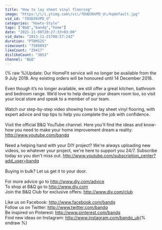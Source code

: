 ```yaml
---
title: "How to lay sheet vinyl flooring"
image: "https:\/\/i.ytimg.com\/vi\/fDUD36VPD_U\/hqdefault.jpg"
vid_id: "fDUD36VPD_U"
categories: "Howto-Style"
tags: ["B&Q","bandq","home"]
date: "2021-11-08T20:27:33+03:00"
vid_date: "2013-11-21T08:57:24Z"
duration: "PT8M12S"
viewcount: "7589893"
likeCount: "29417"
dislikeCount: "3853"
channel: "B&Q"
---
```

{% raw %}Update: Our HomeFit service will no longer be available from the 9 July 2018. Any existing orders will be honoured until 14 December 2018.<br /> <br />Even though it’s no longer available, we still offer a great kitchen, bathroom and bedroom range. We’d love to help design your dream room too, so visit your local store and speak to a member of our team.<br /><br />Watch our step-by-step video showing how to lay sheet vinyl flooring, with expert advice and top tips to help you complete the job with confidence. <br /><br />Visit the official B&amp;Q YouTube channel. Here you'll find the ideas and know-how you need to make your home improvement dream a reality: <a rel="nofollow" target="blank" href="http://www.youtube.com/bandq">http://www.youtube.com/bandq</a> <br /><br />Need a helping hand with your DIY project? We're always uploading new videos, so whatever your project, we're here to support you 24/7. Subscribe today so you don't miss out. <a rel="nofollow" target="blank" href="http://www.youtube.com/subscription_center?add_user=bandq">http://www.youtube.com/subscription_center?add_user=bandq</a><br /><br />Buying in bulk? Let us get it to your door.<br /><br />For more advice go to <a rel="nofollow" target="blank" href="http://www.diy.com/advice">http://www.diy.com/advice</a> <br />To shop at B&amp;Q go to <a rel="nofollow" target="blank" href="http://www.diy.com">http://www.diy.com</a> <br />Join the B&amp;Q Club for exclusive offers: <a rel="nofollow" target="blank" href="http://www.diy.com/club">http://www.diy.com/club</a><br /><br />Like us on Facebook: <a rel="nofollow" target="blank" href="http://www.facebook.com/bandq">http://www.facebook.com/bandq</a><br />Follow us on Twitter: <a rel="nofollow" target="blank" href="http://www.twitter.com/bandq">http://www.twitter.com/bandq</a><br />Be inspired on Pinterest: <a rel="nofollow" target="blank" href="http://www.pinterest.com/bandq">http://www.pinterest.com/bandq</a><br />Find new ideas on Instagram: <a rel="nofollow" target="blank" href="http://www.instagram.com/bandq_uk">http://www.instagram.com/bandq_uk</a>{% endraw %}
